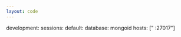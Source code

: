 ```yaml
---
layout: code
---
```


development:
  sessions:
    default:
      database: mongoid
      hosts: ["
:27017"]
